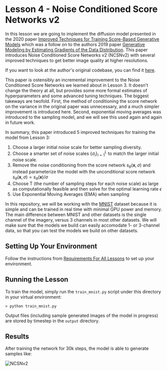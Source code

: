 # Lesson 4 - Noise Conditioned Score Networks v2

In this lesson we are going to implement the diffusion model presented in the 2020 paper [Improved Techniques for Training Score-Based Generative Models](https://arxiv.org/abs/2006.09011) which was a follow on to the authors 2019 paper [Generative Modeling by Estimating Gradients of the Data Distribution](https://arxiv.org/abs/1907.05600). This paper introduces Noise Conditioned Score Networks v2 (NCSNv2) with several improved techniques to get better image quality at higher resolutions.

If you want to look at the author's original codebase, you can find it [here](https://github.com/ermongroup/ncsnv2).

This paper is ostensibly an incremental improvement to the Noise Conditioned Score Networks we learned about in Lesson 3. It doesn't change the theory at all, but provides some more formal estimates of hyperparameters and some advanced tuning techniques. The biggest takeways are twofold. First, the method of conditioning the score network on the variance in the original paper was unnecessary, and a much simpler improvement is introduced here. Second, exponential moving averages was introduced to the sampling model, and we will see this used again and again in future work.

In summary, this paper introduced 5 improved techniques for training the model from Lesson 3:

1. Choose a larger initial noise scale for better sampling diversity.
2. Choose a smarter set of noise scales $\{\sigma_i\}_{i=1}^L$ to match the larger initial noise scale.
3. Remove the noise conditioning from the score network $s_\theta(\textbf{x}, \sigma)$ and instead parameterize the model with the unconditional score network $s_\theta(\textbf{x}, \sigma) = s_\theta(\textbf{x}) / \sigma$
4. Choose T (the number of sampling steps for each noise scale) as large as computationally
   feasible and then solve for the optimal learning rate $\epsilon$
5. Use Exponential Moving Averages (EMA) when sampling

In this repository, we will be working with the [MNIST](https://en.wikipedia.org/wiki/MNIST_database) dataset because it is simple and can be trained in real time with minimal GPU power and memory. The main difference between MNIST and other datasets is the single channel of the imagery, versus 3 channels in most other datasets. We will make sure that the models we build can easily accomodate 1- or 3-channel data, so that you can test the models we build on other datasets.

## Setting Up Your Environment

Follow the instructions from [Requirements For All Lessons](https://github.com/swookey-thinky/mindiffusion?tab=readme-ov-file#requirements-for-all-lessons) to set up your environment.

## Running the Lesson

To train the model, simply run the `train_mnist.py` script under this directory in your virtual environment:

```
> python train_mnist.py
```

Output files (including sample generated images of the model in progress) are stored by timestep in the `output` directory.

## Results

After training the network for 30k steps, the model is able to generate samples like:

![NCSNv2](https://drive.google.com/uc?export=view&id=1bkSdBlvli5U2Lle9ELd2mXqZ6T0hxj6k)
